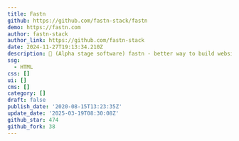 ```yaml
---
title: Fastn
github: https://github.com/fastn-stack/fastn
demo: https://fastn.com
author: fastn-stack
author_link: https://github.com/fastn-stack
date: 2024-11-27T19:13:34.210Z
description: 🚧 (Alpha stage software) fastn - better way to build websites 🚧
ssg:
  - HTML
css: []
ui: []
cms: []
category: []
draft: false
publish_date: '2020-08-15T13:23:35Z'
update_date: '2025-03-19T08:30:08Z'
github_star: 474
github_fork: 38
---
```

